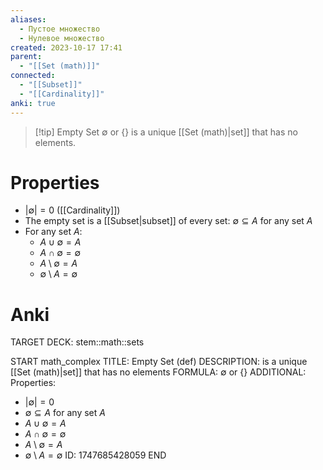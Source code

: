 ```yaml
---
aliases:
  - Пустое множество
  - Нулевое множество
created: 2023-10-17 17:41
parent:
  - "[[Set (math)]]"
connected:
  - "[[Subset]]"
  - "[[Cardinality]]"
anki: true
---
```


> [!tip] Empty Set $\emptyset$ or $\{\}$
> is a unique [[Set (math)|set]] that has no elements.

# Properties
- $|\emptyset| = 0$ ([[Cardinality]])
- The empty set is a [[Subset|subset]] of every set: $\emptyset \subseteq A$ for any set $A$
- For any set $A$:
    - $A \cup \emptyset = A$
    - $A \cap \emptyset = \emptyset$
    - $A \setminus \emptyset = A$
    - $\emptyset \setminus A = \emptyset$

# Anki
TARGET DECK: stem::math::sets

START
math_complex
TITLE: Empty Set (def)
DESCRIPTION: is a unique [[Set (math)|set]] that has no elements
FORMULA: $\emptyset$ or $\{\}$
ADDITIONAL: Properties:
- $|\emptyset| = 0$
- $\emptyset \subseteq A$ for any set $A$
- $A \cup \emptyset = A$
- $A \cap \emptyset = \emptyset$
- $A \setminus \emptyset = A$
- $\emptyset \setminus A = \emptyset$
ID: 1747685428059
END




